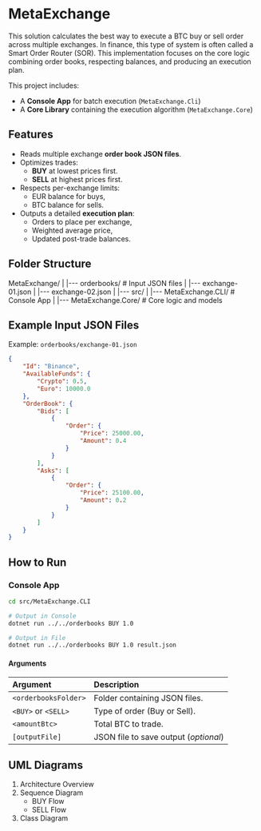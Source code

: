 # MetaExchange

This solution calculates the best way to execute a BTC buy or sell order across multiple exchanges. 
In finance, this type of system is often called a Smart Order Router (SOR). 
This implementation focuses on the core logic combining order books, respecting balances, and producing an execution plan.

This project includes:
- A **Console App** for batch execution (`MetaExchange.Cli`)
- A **Core Library** containing the execution algorithm (`MetaExchange.Core`)

## Features
- Reads multiple exchange **order book JSON files**.
- Optimizes trades:
  - **BUY** at lowest prices first.
  - **SELL** at highest prices first.
- Respects per-exchange limits:
  - EUR balance for buys,
  - BTC balance for sells.
- Outputs a detailed **execution plan**:
  - Orders to place per exchange,
  - Weighted average price,
  - Updated post-trade balances.

## Folder Structure
MetaExchange/
|
|--- orderbooks/ # Input JSON files
| |--- exchange-01.json
| |--- exchange-02.json
|
|--- src/
| |--- MetaExchange.CLI/ # Console App
| |--- MetaExchange.Core/ # Core logic and models

## Example Input JSON Files
Example: `orderbooks/exchange-01.json`
```json
{
	"Id": "Binance",
	"AvailableFunds": {
		"Crypto": 0.5,
		"Euro": 10000.0
	},
	"OrderBook": {
		"Bids": [
			{
				"Order": {
					"Price": 25000.00,
					"Amount": 0.4
				}
			}
		],
		"Asks": [
			{
				"Order": {
					"Price": 25100.00,
					"Amount": 0.2
				}
			}
		]
	}
}
```

## How to Run
### Console App
```bash
cd src/MetaExchange.CLI

# Output in Console
dotnet run ../../orderbooks BUY 1.0

# Output in File
dotnet run ../../orderbooks BUY 1.0 result.json
```

#### Arguments
| Argument					| Description							|
|:--------------------------|:--------------------------------------|
| `<orderbooksFolder>`		| Folder containing JSON files.			|
| `<BUY>` or `<SELL>`		| Type of order (Buy or Sell).			|
| `<amountBtc>`				| Total BTC to trade.					|
| `[outputFile]`			| JSON file to save output (*optional*)	|


## UML Diagrams
1. Architecture Overview
2. Sequence Diagram
	- BUY Flow
	- SELL Flow
3. Class Diagram 
